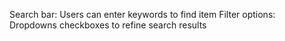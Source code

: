Search bar: Users can enter keywords to find item
Filter options: Dropdowns checkboxes to refine search results

